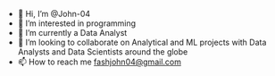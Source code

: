 - 👋 Hi, I’m @John-04
- 👀 I’m interested in programming
- 🌱 I’m currently a Data  Analyst
- 💞️ I’m looking to collaborate on Analytical and ML projects with Data Analysts and Data Scientists around the globe
- 📫 How to reach me fashjohn04@gmail.com

<!---
John-04/John-04 is a ✨ special ✨ repository because its `README.md` (this file) appears on your GitHub profile.
You can click the Preview link to take a look at your changes.
--->
